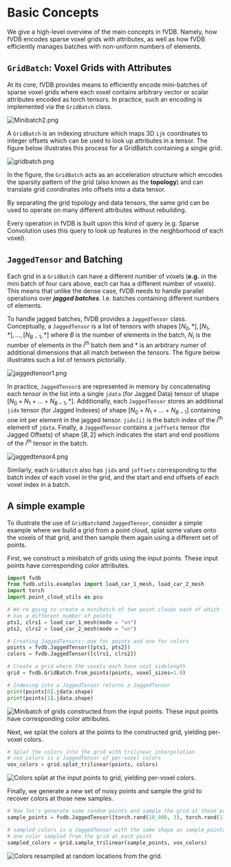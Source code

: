# Basic Concepts

We give a high-level overview of the main concepts in fVDB. Namely, how fVDB encodes sparse voxel grids with attributes, as well as how fVDB efficiently manages batches with non-uniform numbers of elements.

## `GridBatch`: Voxel Grids with Attributes

At its core, fVDB provides means to efficiently encode mini-batches of sparse voxel grids where each voxel contains arbitrary vector or scalar attributes encoded as torch tensors. In practice, such an encoding is implemented via the `GridBatch` class.

![Minibatch2.png](../imgs/fig/Minibatch2.png)

A `GridBatch` is an indexing structure which maps 3D `ijk` coordinates to integer offsets which can be used to look up attributes in a tensor. The figure below illustrates this process for a GridBatch containing a single grid.

![gridbatch.png](../imgs/fig/gridbatch.png)

In the figure, the `GridBatch` acts as an acceleration structure which encodes the sparsity pattern of the grid (also known as the **********topology**********) and can translate grid coordinates into offsets into a data tensor.

By separating the grid topology and data tensors, the same grid can be used to operate on many different attributes without rebuilding.

Every operation in fVDB is built upon this kind of query (e.g. Sparse Convolution uses this query to look up features in the neighborhood of each voxel).

## `JaggedTensor` and Batching

Each grid in a `GridBatch` can have a different number of voxels (****e.g.**** in the mini batch of four cars above, each car has a different number of voxels). This means that unlike the dense case, fVDB needs to handle parallel operations over ***jagged batches***. I.e. batches containing different numbers of elements.

To handle jagged batches, fVDB provides a `JaggedTensor` class. Conceptually, a `JaggedTensor` is a list of tensors with shapes $[N_0, *], [N_1, *], \ldots, [N_{B-1}, *]$ where $B$ is the number of elements in the batch, $N_i$ is the number of elements in the $i^\text{th}$ batch item and $*$ is an arbitrary numer of additional dimensions that all match between the tensors. The figure below illustrates such a list of tensors pictorially.

![jaggedtensor1.png](../imgs/fig/jaggedtensor1.png)

In practice, `JaggedTensor`s are represented in memory by concatenating each tensor in the list into a single `jdata` (for Jagged Data) tensor of shape $[N_0 + N_1 + \ldots + N_{B-1}, *]$. Additionally, each `JaggedTensor` stores an additional `jidx` tensor (for Jagged Indexes) of shape $[N_0 + N_1 + \ldots + N_{B-1}]$ containing one int per element in the jagged tensor. `jidx[i]` is the batch index of the $i^\text{th}$ element of `jdata`. Finally, a `JaggedTensor` contains a `joffsets` tensor (for Jagged Offsets) of shape $[B, 2]$ which indicates the start and end positions of the $i^\text{th}$ tensor in the batch.

![jaggedtensor4.png](../imgs/fig/jaggedtensor4.png)

Similarly, each `GridBatch` also has `jidx` and `joffsets` corresponding to the batch index of each voxel in the grid, and the start and end offsets of each voxel index in a batch.

## A simple example

To illustrate the use of `GridBatch`and `JaggedTensor`, consider a simple example where we build a grid from a point cloud, splat some values onto the voxels of that grid, and then sample them again using a different set of points.

First, we construct a minibatch of grids using the input points. These input points have corresponding color attributes.

```python
import fvdb
from fvdb.utils.examples import load_car_1_mesh, load_car_2_mesh
import torch
import point_cloud_utils as pcu

# We're going to create a minibatch of two point clouds each of which
# has a different number of points
pts1, clrs1 = load_car_1_mesh(mode = "vn")
pts2, clrs2 = load_car_2_mesh(mode = "vn")

# Creating JaggedTensors: one for points and one for colors
points = fvdb.JaggedTensor([pts1, pts2])
colors = fvdb.JaggedTensor([clrs1, clrs2])

# Create a grid where the voxels each have unit sidelength
grid = fvdb.GridBatch.from_points(points, voxel_sizes=1.0)

# Indexing into a JaggedTensor returns a JaggedTensor
print(points[0].jdata.shape)
print(points[1].jdata.shape)
```

![Minibatch of grids constructed from the input points. These input points have corresponding color attributes.](../imgs/fig/screenshot_000000.png.trim.png)

Next, we splat the colors at the points to the constructed grid, yielding per-voxel colors.

```python continuation
# Splat the colors into the grid with trilinear interpolation
# vox_colors is a JaggedTensor of per-voxel colors
vox_colors = grid.splat_trilinear(points, colors)
```

![Colors splat at the input points to grid, yielding per-voxel colors.](../imgs/fig/screenshot_000006.png.trim.png)

Finally, we generate a new set of noisy points and sample the grid to recover colors at those new samples.

```python continuation
# Now let's generate some random points and sample the grid at those points
sample_points = fvdb.JaggedTensor([torch.rand(10_000, 3), torch.rand(11_000, 3)]).cuda()

# sampled_colors is a JaggedTensor with the same shape as sample_points with
# one color sampled from the grid at each point
sampled_colors = grid.sample_trilinear(sample_points, vox_colors)
```

![Colors resampled at random locations from the grid.](../imgs/fig/screenshot_000004.png.trim.png)
